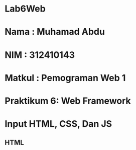 # Lab6Web
# Nama    : Muhamad Abdu
# NIM     : 312410143
# Matkul  : Pemograman Web 1
# Praktikum 6: Web Framework
# Input HTML, CSS, Dan JS
## HTML
```html

